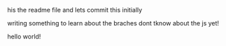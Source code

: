 his the readme file
and lets commit this initially

writing something to learn about the braches
dont tknow about the js yet!

hello world!

